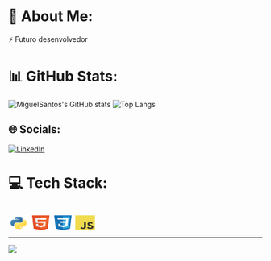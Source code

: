 # 💫 About Me:
⚡ Futuro desenvolvedor

# 📊 GitHub Stats:
![MiguelSantos's GitHub stats](https://github-readme-stats.vercel.app/api?username=MiguelSantosSB&show_icons=true&theme=tokyonight&include_all_commits=true&count_private=false&card_width=180em) ![Top Langs](https://github-readme-stats.vercel.app/api/top-langs/?username=MiguelSantosSB&layout=compact&theme=tokyonight)

## 🌐 Socials:
[![LinkedIn](https://img.shields.io/badge/LinkedIn-%230077B5.svg?logo=linkedin&logoColor=white)](https://linkedin.com/in/https://www.linkedin.com/in/miguel-santos-305a42224/) 

# 💻 Tech Stack:
<div style="display: inline_block"><br>
  <img align="center" alt="Miguel-Python" height="30" width="40" src="https://raw.githubusercontent.com/devicons/devicon/master/icons/python/python-original.svg">
  <img align="center" alt="Miguel-HTML" height="30" width="40" src="https://raw.githubusercontent.com/devicons/devicon/master/icons/html5/html5-original.svg">
  <img align="center" alt="Miguel-CSS" height="30" width="40" src="https://raw.githubusercontent.com/devicons/devicon/master/icons/css3/css3-original.svg">
  <img align="center" alt="Miguel-JavaScript" height="30" width="40" src="https://raw.githubusercontent.com/devicons/devicon/master/icons/javascript/javascript-original.svg">
</div>

___
[![](https://visitcount.itsvg.in/api?id=MiguelSantosSB&icon=0&color=0)](https://visitcount.itsvg.in)



